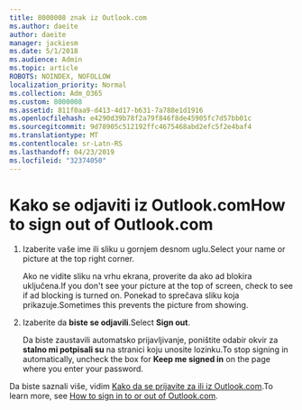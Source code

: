 ```yaml
---
title: 8000008 znak iz Outlook.com
ms.author: daeite
author: daeite
manager: jackiesm
ms.date: 5/1/2018
ms.audience: Admin
ms.topic: article
ROBOTS: NOINDEX, NOFOLLOW
localization_priority: Normal
ms.collection: Adm_O365
ms.custom: 8000008
ms.assetid: 811f0aa9-d413-4d17-b631-7a788e1d1916
ms.openlocfilehash: e4290d39b78f2a79f846f8de45905fc7d57bb01c
ms.sourcegitcommit: 9d78905c512192ffc4675468abd2efc5f2e4baf4
ms.translationtype: MT
ms.contentlocale: sr-Latn-RS
ms.lasthandoff: 04/23/2019
ms.locfileid: "32374050"
---
```

# <a name="how-to-sign-out-of-outlookcom"></a><span data-ttu-id="9a6a9-102">Kako se odjaviti iz Outlook.com</span><span class="sxs-lookup"><span data-stu-id="9a6a9-102">How to sign out of Outlook.com</span></span>

1. <span data-ttu-id="9a6a9-103">Izaberite vaše ime ili sliku u gornjem desnom uglu.</span><span class="sxs-lookup"><span data-stu-id="9a6a9-103">Select your name or picture at the top right corner.</span></span>
    
    <span data-ttu-id="9a6a9-104">Ako ne vidite sliku na vrhu ekrana, proverite da ako ad blokira uključena.</span><span class="sxs-lookup"><span data-stu-id="9a6a9-104">If you don't see your picture at the top of screen, check to see if ad blocking is turned on.</span></span> <span data-ttu-id="9a6a9-105">Ponekad to sprečava sliku koja prikazuje.</span><span class="sxs-lookup"><span data-stu-id="9a6a9-105">Sometimes this prevents the picture from showing.</span></span>
    
2. <span data-ttu-id="9a6a9-106">Izaberite da **biste se odjavili**.</span><span class="sxs-lookup"><span data-stu-id="9a6a9-106">Select **Sign out**.</span></span> 
    
    <span data-ttu-id="9a6a9-107">Da biste zaustavili automatsko prijavljivanje, poništite odabir okvir za **stalno mi potpisali su** na stranici koju unosite lozinku.</span><span class="sxs-lookup"><span data-stu-id="9a6a9-107">To stop signing in automatically, uncheck the box for **Keep me signed in** on the page where you enter your password.</span></span> 
    
<span data-ttu-id="9a6a9-108">Da biste saznali više, vidim [Kako da se prijavite za ili iz Outlook.com](https://go.microsoft.com/fwlink/p/?linkid=873113).</span><span class="sxs-lookup"><span data-stu-id="9a6a9-108">To learn more, see [How to sign in to or out of Outlook.com](https://go.microsoft.com/fwlink/p/?linkid=873113).</span></span>
  

